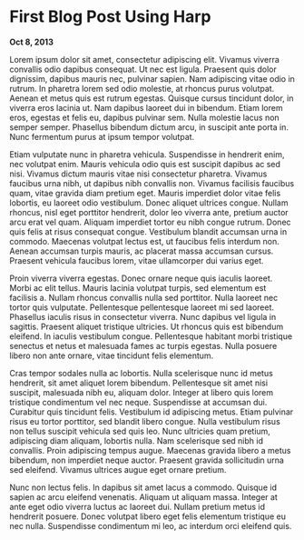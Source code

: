 # First Blog Post Using Harp 

**Oct 8, 2013**

Lorem ipsum dolor sit amet, consectetur adipiscing elit. Vivamus viverra convallis odio dapibus consequat. Ut nec est ligula. Praesent quis dolor dignissim, dapibus mauris nec, pulvinar sapien. Nam adipiscing vitae odio in rutrum. In pharetra lorem sed odio molestie, at rhoncus purus volutpat. Aenean et metus quis est rutrum egestas. Quisque cursus tincidunt dolor, in viverra eros lacinia ut. Nam dapibus laoreet dui in bibendum. Etiam lorem eros, egestas et felis eu, dapibus pulvinar sem. Nulla molestie lacus non semper semper. Phasellus bibendum dictum arcu, in suscipit ante porta in. Nunc fermentum purus at ipsum tempor volutpat.

Etiam vulputate nunc in pharetra vehicula. Suspendisse in hendrerit enim, nec volutpat enim. Mauris vehicula odio quis est suscipit dapibus ac sed nisi. Vivamus dictum mauris vitae nisi consectetur pharetra. Vivamus faucibus urna nibh, ut dapibus nibh convallis non. Vivamus facilisis faucibus quam, vitae gravida diam pretium eget. Mauris imperdiet dolor vitae felis lobortis, eu laoreet odio vestibulum. Donec aliquet ultrices congue. Nullam rhoncus, nisl eget porttitor hendrerit, dolor leo viverra ante, pretium auctor arcu erat vel quam. Aliquam imperdiet tortor eu nibh congue rutrum. Donec quis felis at risus consequat congue. Vestibulum blandit accumsan urna in commodo. Maecenas volutpat lectus est, ut faucibus felis interdum non. Aenean accumsan turpis mauris, ac placerat massa accumsan cursus. Praesent vehicula faucibus lorem, vitae ullamcorper dui varius eget.

Proin viverra viverra egestas. Donec ornare neque quis iaculis laoreet. Morbi ac elit tellus. Mauris lacinia volutpat turpis, sed elementum est facilisis a. Nullam rhoncus convallis nulla sed porttitor. Nulla laoreet nec tortor quis vulputate. Pellentesque pellentesque laoreet mi sed laoreet. Phasellus iaculis risus in consectetur viverra. Nunc dapibus vel ligula in sagittis. Praesent aliquet tristique ultricies. Ut rhoncus quis est bibendum eleifend. In iaculis vestibulum congue. Pellentesque habitant morbi tristique senectus et netus et malesuada fames ac turpis egestas. Nulla posuere libero non ante ornare, vitae tincidunt felis elementum.

Cras tempor sodales nulla ac lobortis. Nulla scelerisque nunc id metus hendrerit, sit amet aliquet lorem bibendum. Pellentesque sit amet nisi suscipit, malesuada nibh eu, aliquam dolor. Integer at libero quis lorem tristique condimentum vel nec neque. Suspendisse at accumsan dui. Curabitur quis tincidunt felis. Vestibulum id adipiscing metus. Etiam pulvinar risus eu tortor porttitor, sed blandit libero congue. Nulla vestibulum risus non tellus suscipit vehicula sed quis leo. Nunc ultricies quam pretium, adipiscing diam aliquam, lobortis nulla. Nam scelerisque sed nibh id convallis. Proin adipiscing tempus augue. Maecenas gravida libero a metus bibendum, non imperdiet neque auctor. Praesent gravida sollicitudin urna sed eleifend. Vivamus ultrices augue eget ornare pretium.

Nunc non lectus felis. In dapibus sit amet lacus a commodo. Quisque id sapien ac arcu eleifend venenatis. Aliquam ut aliquam massa. Integer at ante eget odio viverra luctus ac laoreet dui. Nullam pretium metus id hendrerit posuere. Donec volutpat libero eget felis elementum tristique eu nec nulla. Suspendisse condimentum mi leo, ac interdum orci eleifend quis.